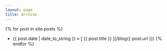 ```yaml
---
layout: page
title: Archive
---
```


{% for post in site.posts %}
  * {{ post.date | date_to_string }} &raquo; [ {{ post.title }} ](/blog{{ post.url }})
{% endfor %}